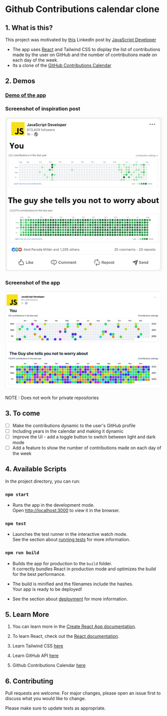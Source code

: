 # Github Contributions calendar clone

## 1. What is this?

This project was motivated by [this]("https://www.linkedin.com/posts/javascript-developer_activity-7001843025769308161-qvvS?utm_source=share&utm_medium=member_desktop") LinkedIn post by [JavaScript Developer]("https://www.linkedin.com/company/javascript-developer")

- The app uses [React]("https://reactjs.org/") and Tailwind CSS to display the list of contributions made by the user on GitHub and the number of contributions made on each day of the week.
- Its a clone of the [GitHub Contributions Calendar]("https://docs.github.com/en/account-and-profile/setting-up-and-managing-your-github-profile/managing-contribution-settings-on-your-profile/why-are-my-contributions-not-showing-up-on-my-profile")

## 2. Demos

### [Demo of the app](https://github-contributions-omega.vercel.app/)

### Screenshot of inspiration post

![single user Page](media/sample.png)

### Screenshot of the app

![single user Page](media/final_copy.png)

NOTE : Does not work for private repositories

## 3. To come

- [ ] Make the contributions dynamic to the user's GitHub profile
- [ ] Including years in the calendar and making it dynamic
- [ ] improve the UI - add a toggle button to switch between light and dark mode
- [ ] Add a feature to show the number of contributions made on each day of the week

## 4. Available Scripts

In the project directory, you can run:

### `npm start`

- Runs the app in the development mode.\
  Open [http://localhost:3000](http://localhost:3000) to view it in the browser.

### `npm test`

- Launches the test runner in the interactive watch mode.\
  See the section about [running tests](https://facebook.github.io/create-react-app/docs/running-tests) for more information.

### `npm run build`

- Builds the app for production to the `build` folder.\
  It correctly bundles React in production mode and optimizes the build for the best performance.

- The build is minified and the filenames include the hashes.\
  Your app is ready to be deployed!

- See the section about [deployment](https://facebook.github.io/create-react-app/docs/deployment) for more information.

## 5. Learn More

1. You can learn more in the [Create React App documentation](https://facebook.github.io/create-react-app/docs/getting-started).

2. To learn React, check out the [React documentation](https://reactjs.org/).

3. Learn Tailwind CSS [here]("https://tailwindcss.com/docs")

4. Learn GitHub API [here]("https://docs.github.com/en/rest")

5. Github Contributions Calendar [here]("https://docs.github.com/en/account-and-profile/setting-up-and-managing-your-github-profile/managing-contribution-settings-on-your-profile/why-are-my-contributions-not-showing-up-on-my-profile")

## 6. Contributing

Pull requests are welcome. For major changes, please open an issue first to discuss what you would like to change.

Please make sure to update tests as appropriate.
